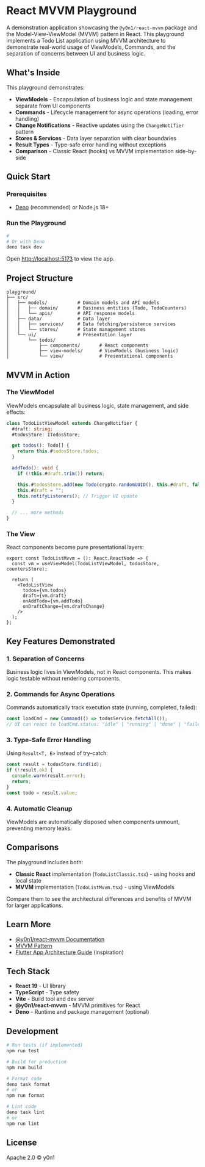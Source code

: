 # React MVVM Playground

A demonstration application showcasing the `@y0n1/react-mvvm` package and the
Model-View-ViewModel (MVVM) pattern in React. This playground implements a Todo
List application using MVVM architecture to demonstrate real-world usage of
ViewModels, Commands, and the separation of concerns between UI and business
logic.

## What's Inside

This playground demonstrates:

- **ViewModels** - Encapsulation of business logic and state management separate
  from UI components
- **Commands** - Lifecycle management for async operations (loading, error
  handling)
- **Change Notifications** - Reactive updates using the `ChangeNotifier` pattern
- **Stores & Services** - Data layer separation with clear boundaries
- **Result Types** - Type-safe error handling without exceptions
- **Comparison** - Classic React (hooks) vs MVVM implementation side-by-side

## Quick Start

### Prerequisites

- [Deno](https://deno.land/) (recommended) or Node.js 18+

### Run the Playground

```bash
# 
# Or with Deno
deno task dev
```

Open [http://localhost:5173](http://localhost:5173) to view the app.

## Project Structure

```
playground/
├── src/
│   ├── models/           # Domain models and API models
│   │   ├── domain/       # Business entities (Todo, TodoCounters)
│   │   └── apis/         # API response models
│   ├── data/             # Data layer
│   │   ├── services/     # Data fetching/persistence services
│   │   └── stores/       # State management stores
│   └── ui/               # Presentation layer
│       └── todos/
│           ├── components/       # React components
│           ├── view-models/      # ViewModels (business logic)
│           └── view/             # Presentational components
```

## MVVM in Action

### The ViewModel

ViewModels encapsulate all business logic, state management, and side effects:

```typescript
class TodoListViewModel extends ChangeNotifier {
  #draft: string;
  #todosStore: ITodosStore;

  get todos(): Todo[] {
    return this.#todosStore.todos;
  }

  addTodo(): void {
    if (!this.#draft.trim()) return;

    this.#todosStore.add(new Todo(crypto.randomUUID(), this.#draft, false));
    this.#draft = "";
    this.notifyListeners(); // Trigger UI update
  }

  // ... more methods
}
```

### The View

React components become pure presentational layers:

```tsx
export const TodoListMvvm = (): React.ReactNode => {
  const vm = useViewModel(TodoListViewModel, todosStore, countersStore);

  return (
    <TodoListView
      todos={vm.todos}
      draft={vm.draft}
      onAddTodo={vm.addTodo}
      onDraftChange={vm.draftChange}
    />
  );
};
```

## Key Features Demonstrated

### 1. **Separation of Concerns**

Business logic lives in ViewModels, not in React components. This makes logic
testable without rendering components.

### 2. **Commands for Async Operations**

Commands automatically track execution state (running, completed, failed):

```typescript
const loadCmd = new Command(() => todosService.fetchAll());
// UI can react to loadCmd.status: "idle" | "running" | "done" | "failed"
```

### 3. **Type-Safe Error Handling**

Using `Result<T, E>` instead of try-catch:

```typescript
const result = todosStore.find(id);
if (!result.ok) {
  console.warn(result.error);
  return;
}
const todo = result.value;
```

### 4. **Automatic Cleanup**

ViewModels are automatically disposed when components unmount, preventing memory
leaks.

## Comparisons

The playground includes both:

- **Classic React** implementation (`TodoListClassic.tsx`) - using hooks and
  local state
- **MVVM** implementation (`TodoListMvvm.tsx`) - using ViewModels

Compare them to see the architectural differences and benefits of MVVM for
larger applications.

## Learn More

- [@y0n1/react-mvvm Documentation](../packages/react-mvvm/README.md)
- [MVVM Pattern](https://en.wikipedia.org/wiki/Model%E2%80%93view%E2%80%93viewmodel)
- [Flutter App Architecture Guide](https://docs.flutter.dev/app-architecture)
  (inspiration)

## Tech Stack

- **React 19** - UI library
- **TypeScript** - Type safety
- **Vite** - Build tool and dev server
- **@y0n1/react-mvvm** - MVVM primitives for React
- **Deno** - Runtime and package management (optional)

## Development

```bash
# Run tests (if implemented)
npm run test

# Build for production
npm run build

# Format code
deno task format
# or
npm run format

# Lint code
deno task lint
# or
npm run lint
```

## License

Apache 2.0 © y0n1
